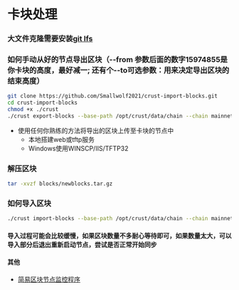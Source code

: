 # 卡块处理

### 大文件克隆需要安装[git lfs](https://git-lfs.com/)

### 如何手动从好的节点导出区块（--from 参数后面的数字15974855是你卡块的高度，最好减一; 还有个--to可选参数：用来决定导出区块的结束高度）
``` BASH
git clone https://github.com/Smallwolf2021/crust-import-blocks.git
cd crust-import-blocks
chmod +x ./crust
./crust export-blocks --base-path /opt/crust/data/chain --chain mainnet --pruning archive --binary --from 15974855 newblocks

```
- 使用任何你熟练的方法将导出的区块上传至卡块的节点中
  - 本地搭建web或tftp服务
  - Windows使用WINSCP/IIS/TFTP32

### 解压区块
``` BASH
tar -xvzf blocks/newblocks.tar.gz
```


### 如何导入区块
``` BASH
./crust import-blocks --base-path /opt/crust/data/chain --chain mainnet --pruning archive --wasm-execution Compiled --binary newblocks

```

#### 导入过程可能会比较缓慢，如果区块数量不多耐心等待即可，如果数量太大，可以导入部分后退出重新启动节点，尝试是否正常开始同步

#### 其他
- [简易区块节点监控程序](./docs/daemon.md)
